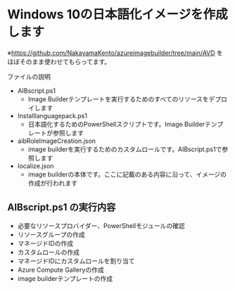 # Windows 10の日本語化イメージを作成します
※https://github.com/NakayamaKento/azureimagebuilder/tree/main/AVD をほぼそのまま使わせてもらってます。

ファイルの説明

- AIBscript.ps1
    - Image Builderテンプレートを実行するためのすべてのリソースをデプロイします
- Installlanguagepack.ps1
    - 日本語化するためのPowerShellスクリプトです。Image Builderテンプレートが参照します
- aibRoleImageCreation.json
    - image builderを実行するためのカスタムロールです。AIBscript.ps1で参照します
- localize.json
    - image builderの本体です。ここに記載のある内容に沿って、イメージの作成が行われます


AIBscript.ps1 の実行内容
-
- 必要なリソースプロバイダー、PowerShellモジュールの確認
- リソースグループの作成
- マネージドIDの作成
- カスタムロールの作成
- マネージドIDにカスタムロールを割り当て
- Azure Compute Galleryの作成
- image builderテンプレートの作成
